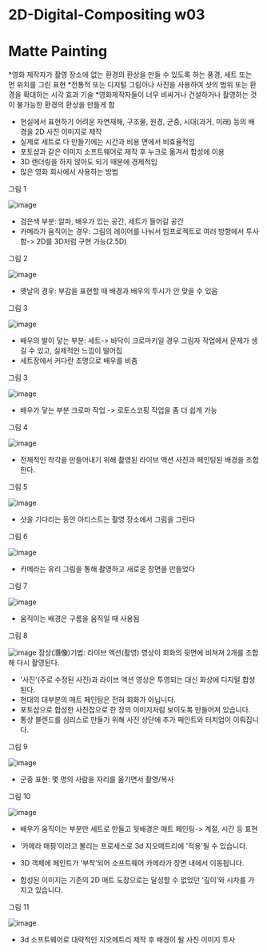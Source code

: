 # 2D-Digital-Compositing w03
Matte Painting
=============
*영화 제작자가 촬영 장소에 없는 환경의 환상을 만들 수 있도록 하는 풍경, 세트 또는 먼 위치를 그린 표현 
*전통적 또는 디지털 그림이나 사진을 사용하여 샷의 범위 또는 환경을 확대하는 시각 효과 기술
*영화제작자들이 너무 비싸거나 건설하거나 촬영하는 것이 불가능한 환경의 환상을 만들게 함

-	현실에서 표현하기 어려운 자연재해, 구조물, 원경, 군중, 시대(과거, 미래) 등의 배경을 2D 사진 이미지로 제작
-	실제로 세트로 다 만들기에는 시간과 비용 면에서 비효율적임
-	포토샵과 같은 이미지 소프트웨어로 제작 후 누크로 옮겨서 합성에 이용
-	3D 렌더링을 하지 않아도 되기 때문에 경제적임
-	많은 영화 회사에서 사용하는 방법      
      
그림 1

![image](https://user-images.githubusercontent.com/112869155/193399778-aad0e242-d390-4fe4-ae52-5067ff863036.png)
-	검은색 부분: 알파, 배우가 있는 공간, 세트가 들어갈 공간
-	카메라가 움직이는 경우: 그림의 레이어를 나눠서 빔프로젝트로 여러 방향에서 투사함-> 2D를 3D처럼 구현 가능(2.5D)      

그림 2

![image](https://user-images.githubusercontent.com/112869155/193399790-61d4f153-c878-4ef3-9693-a273bec9c6fc.png)      
-	옛날의 경우: 부감을 표현할 때 배경과 배우의 투시가 안 맞을 수 있음      

그림 3

![image](https://user-images.githubusercontent.com/112869155/193399801-868201ce-c347-4443-b4cc-eb34ebe4b5ee.png)
-	배우의 발이 닿는 부분: 세트-> 바닥이 크로마키일 경우 그림자 작업에서 문제가 생길 수 있고, 실제적인 느낌이 떨어짐
-	세트장에서 커다란 조명으로 배우를 비춤      

그림 3

![image](https://user-images.githubusercontent.com/112869155/193399812-b0abc7c9-1bdc-4673-8d7c-773d049f1190.png)
- 배우가 닿는 부분 크로마 작업 -> 로토스코핑 작업을 좀 더 쉽게 가능      

그림 4

![image](https://user-images.githubusercontent.com/112869155/193399848-ee2f922b-8eb6-4e64-a498-5e5bc322d1af.png)
-	전체적인 착각을 만들어내기 위해 촬영된 라이브 액션 사진과 페인팅된 배경을 조합한다.      

그림 5

![image](https://user-images.githubusercontent.com/112869155/193399854-43955deb-f9df-478d-94f9-0a3050318c74.png)
-	샷을 기다리는 동안 아티스트는 촬영 장소에서 그림을 그린다      

그림 6

![image](https://user-images.githubusercontent.com/112869155/193399862-8a685d57-42b9-442f-ac73-336a3db96086.png)
- 카메라는 유리 그림을 통해 촬영하고 새로운 장면을 만들었다      

그림 7

![image](https://user-images.githubusercontent.com/112869155/193399869-a62554ab-16b5-4c5e-913f-283e82c932fe.png)
- 움직이는 배경은 구름을 움직일 때 사용됨      

그림 8

![image](https://user-images.githubusercontent.com/112869155/193399888-65b4d08c-da82-45a5-bc66-b69af8d7f13d.png)
잠상(潛像)기법: 라이브 액션(촬영) 영상이 회화의 뒷면에 비쳐져 2개를 조합해 다시 촬영된다.
-	'사진'(주로 수정된 사진)과 라이브 액션 영상은 투영되는 대신 화상에 디지털 합성된다.
-	현대의 대부분의 매트 페인팅은 전혀 회화가 아닙니다.
-	포토샵으로 합성한 사진집으로 한 장의 이미지처럼 보이도록 만들어져 있습니다. 
-	통상 블렌드를 심리스로 만들기 위해 사진 상단에 추가 페인트와 터치업이 이뤄집니다.      

그림 9

![image](https://user-images.githubusercontent.com/112869155/193399905-871d42f8-a29c-41b1-a996-3d32fba9223f.png)
-	군중 표현: 몇 명의 사람을 자리를 옮기면서 촬영/복사      

그림 10

![image](https://user-images.githubusercontent.com/112869155/193399914-41475fcd-6932-4390-ad12-d43edc6eab44.png)
-	배우가 움직이는 부분만 세트로 만들고 뒷배경은 매트 페인팅-> 계절, 시간 등 표현      


-	‘카메라 매핑’이라고 불리는 프로세스로 3d 지오메트리에 '적용'될 수 있습니다.
-	3D 객체에 페인트가 ‘부착’되어 소프트웨어 카메라가 장면 내에서 이동됩니다.
-	합성된 이미지는 기존의 2D 매트 도장으로는 달성할 수 없었던 ‘깊이’와 시차를 가지고 있습니다.      

그림 11

![image](https://user-images.githubusercontent.com/112869155/193399936-be0ffa1f-ffb6-46fd-92d8-e26d400ed045.png)
- 3d 소프트웨어로 대략적인 지오메트리 제작 후 배경이 될 사진 이미지 투사

